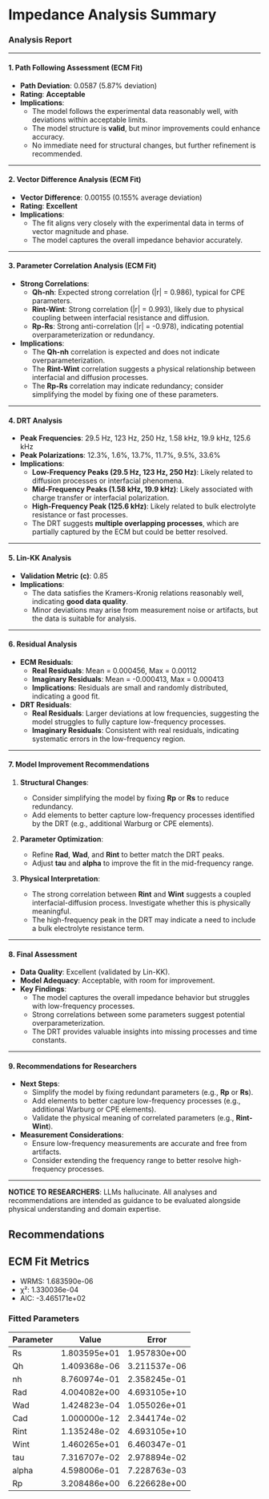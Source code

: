 # Impedance Analysis Summary

### **Analysis Report**

---

#### **1. Path Following Assessment (ECM Fit)**
- **Path Deviation**: 0.0587 (5.87% deviation)
- **Rating**: **Acceptable**
- **Implications**:
  - The model follows the experimental data reasonably well, with deviations within acceptable limits.
  - The model structure is **valid**, but minor improvements could enhance accuracy.
  - No immediate need for structural changes, but further refinement is recommended.

---

#### **2. Vector Difference Analysis (ECM Fit)**
- **Vector Difference**: 0.00155 (0.155% average deviation)
- **Rating**: **Excellent**
- **Implications**:
  - The fit aligns very closely with the experimental data in terms of vector magnitude and phase.
  - The model captures the overall impedance behavior accurately.

---

#### **3. Parameter Correlation Analysis (ECM Fit)**
- **Strong Correlations**:
  - **Qh-nh**: Expected strong correlation (|r| = 0.986), typical for CPE parameters.
  - **Rint-Wint**: Strong correlation (|r| = 0.993), likely due to physical coupling between interfacial resistance and diffusion.
  - **Rp-Rs**: Strong anti-correlation (|r| = -0.978), indicating potential overparameterization or redundancy.
- **Implications**:
  - The **Qh-nh** correlation is expected and does not indicate overparameterization.
  - The **Rint-Wint** correlation suggests a physical relationship between interfacial and diffusion processes.
  - The **Rp-Rs** correlation may indicate redundancy; consider simplifying the model by fixing one of these parameters.

---

#### **4. DRT Analysis**
- **Peak Frequencies**: 29.5 Hz, 123 Hz, 250 Hz, 1.58 kHz, 19.9 kHz, 125.6 kHz
- **Peak Polarizations**: 12.3%, 1.6%, 13.7%, 11.7%, 9.5%, 33.6%
- **Implications**:
  - **Low-Frequency Peaks (29.5 Hz, 123 Hz, 250 Hz)**: Likely related to diffusion processes or interfacial phenomena.
  - **Mid-Frequency Peaks (1.58 kHz, 19.9 kHz)**: Likely associated with charge transfer or interfacial polarization.
  - **High-Frequency Peak (125.6 kHz)**: Likely related to bulk electrolyte resistance or fast processes.
  - The DRT suggests **multiple overlapping processes**, which are partially captured by the ECM but could be better resolved.

---

#### **5. Lin-KK Analysis**
- **Validation Metric (c)**: 0.85
- **Implications**:
  - The data satisfies the Kramers-Kronig relations reasonably well, indicating **good data quality**.
  - Minor deviations may arise from measurement noise or artifacts, but the data is suitable for analysis.

---

#### **6. Residual Analysis**
- **ECM Residuals**:
  - **Real Residuals**: Mean = 0.000456, Max = 0.00112
  - **Imaginary Residuals**: Mean = -0.000413, Max = 0.000413
  - **Implications**: Residuals are small and randomly distributed, indicating a good fit.
- **DRT Residuals**:
  - **Real Residuals**: Larger deviations at low frequencies, suggesting the model struggles to fully capture low-frequency processes.
  - **Imaginary Residuals**: Consistent with real residuals, indicating systematic errors in the low-frequency region.

---

#### **7. Model Improvement Recommendations**
1. **Structural Changes**:
   - Consider simplifying the model by fixing **Rp** or **Rs** to reduce redundancy.
   - Add elements to better capture low-frequency processes identified by the DRT (e.g., additional Warburg or CPE elements).

2. **Parameter Optimization**:
   - Refine **Rad**, **Wad**, and **Rint** to better match the DRT peaks.
   - Adjust **tau** and **alpha** to improve the fit in the mid-frequency range.

3. **Physical Interpretation**:
   - The strong correlation between **Rint** and **Wint** suggests a coupled interfacial-diffusion process. Investigate whether this is physically meaningful.
   - The high-frequency peak in the DRT may indicate a need to include a bulk electrolyte resistance term.

---

#### **8. Final Assessment**
- **Data Quality**: Excellent (validated by Lin-KK).
- **Model Adequacy**: Acceptable, with room for improvement.
- **Key Findings**:
  - The model captures the overall impedance behavior but struggles with low-frequency processes.
  - Strong correlations between some parameters suggest potential overparameterization.
  - The DRT provides valuable insights into missing processes and time constants.

---

#### **9. Recommendations for Researchers**
- **Next Steps**:
  - Simplify the model by fixing redundant parameters (e.g., **Rp** or **Rs**).
  - Add elements to better capture low-frequency processes (e.g., additional Warburg or CPE elements).
  - Validate the physical meaning of correlated parameters (e.g., **Rint-Wint**).
- **Measurement Considerations**:
  - Ensure low-frequency measurements are accurate and free from artifacts.
  - Consider extending the frequency range to better resolve high-frequency processes.

---

**NOTICE TO RESEARCHERS**: LLMs hallucinate. All analyses and recommendations are intended as guidance to be evaluated alongside physical understanding and domain expertise.

## Recommendations


## ECM Fit Metrics

* WRMS: 1.683590e-06
* χ²: 1.330036e-04
* AIC: -3.465171e+02

### Fitted Parameters

| Parameter | Value | Error |
|-----------|--------|--------|
| Rs | 1.803595e+01 | 1.957830e+00 |
| Qh | 1.409368e-06 | 3.211537e-06 |
| nh | 8.760974e-01 | 2.358245e-01 |
| Rad | 4.004082e+00 | 4.693105e+10 |
| Wad | 1.424823e-04 | 1.055026e+01 |
| Cad | 1.000000e-12 | 2.344174e-02 |
| Rint | 1.135248e-02 | 4.693105e+10 |
| Wint | 1.460265e+01 | 6.460347e-01 |
| tau | 7.316707e-02 | 2.978894e-02 |
| alpha | 4.598006e-01 | 7.228763e-03 |
| Rp | 3.208486e+00 | 6.226628e+00 |
